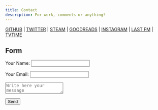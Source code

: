 ```yaml
---
title: Contact
description: For work, comments or anything!
---
```


<p class="social">
<a href="http://github.com/andreacorinti/" target="blank">GITHUB</a> |
<!--<a href="https://medium.com/@Xab" target="blank">Medium</a> | -->
<!--<a href="https://gitlab.com/xabaras" target="blank">Gitlab</a> |-->
<a href="https://twitter.com/XabCorinti" target="blank">TWITTER</a> |
<a href="https://steamcommunity.com/id/xabaras89/" target="blank">STEAM</a> |
<a href="https://www.goodreads.com/user/show/18004930-andrea-corinti" target="blank">GOODREADS</a> |
<a href="https://www.instagram.com/xabacadabra/" target="blank">INSTAGRAM</a> |
<a href="https://www.last.fm/user/XabarasFF" target="blank">LAST.FM</a> |
<a href="https://www.tvtime.com/it/user/2987728/profile" target="blank">TVTIME</a>
</p>

## Form

<form name="contact" method="POST" netlify-honeypot="bot-field" data-netlify="true">
  <p>
    <label>Your Name: <input type="text" name="name" /></label>   
  </p>
  <p>
    <label>Your Email: <input type="email" name="email" /></label>
  </p>
  <p>
    <label>
    <textarea name="message" placeholder="Write here your message"></textarea>
    </label>
  </p>
  <p>
    <button type="submit">Send</button>
  </p>
</form>
